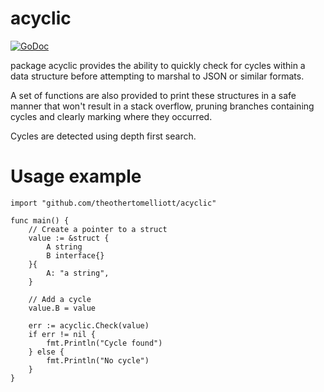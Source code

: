 # acyclic

[![GoDoc](https://godoc.org/github.com/theothertomelliott/acyclic?status.svg)](https://godoc.org/github.com/theothertomelliott/acyclic)

package acyclic provides the ability to quickly check for cycles within a
data structure before attempting to marshal to JSON or similar formats.

A set of functions are also provided to print these structures in a safe manner
that won't result in a stack overflow, pruning branches containing cycles and
clearly marking where they occurred.

Cycles are detected using depth first search.

# Usage example

```
import "github.com/theothertomelliott/acyclic"

func main() {
    // Create a pointer to a struct
    value := &struct {
        A string
        B interface{}
    }{
        A: "a string",
    }

    // Add a cycle
    value.B = value

    err := acyclic.Check(value)
    if err != nil {
        fmt.Println("Cycle found")
    } else {
        fmt.Println("No cycle")
    }
}
```